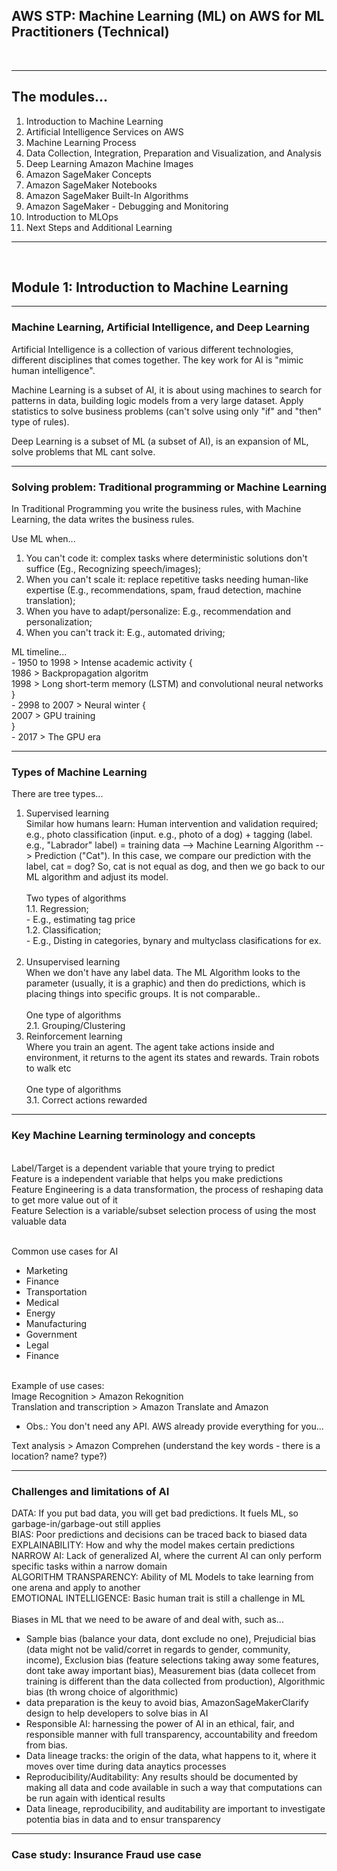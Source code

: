 ## AWS STP: Machine Learning (ML) on AWS for ML Practitioners (Technical)
<br>

---
## The modules...
1. Introduction to Machine Learning
2. Artificial Intelligence Services on AWS
3. Machine Learning Process
4. Data Collection, Integration, Preparation and Visualization, and Analysis
5. Deep Learning Amazon Machine Images
6. Amazon SageMaker Concepts
7. Amazon SageMaker Notebooks
8. Amazon SageMaker Built-In Algorithms
9. Amazon SageMaker - Debugging and Monitoring
10. Introduction to MLOps
11. Next Steps and Additional Learning

---

<br>

## Module 1: Introduction to Machine Learning
---
### Machine Learning, Artificial Intelligence, and Deep Learning

Artificial Intelligence is a collection of various different technologies, different disciplines that comes together. The key work for AI is "mimic human intelligence".

Machine Learning is a subset of AI, it is about using machines to search for patterns in data, building logic models from a very large dataset. Apply statistics to solve business problems (can't solve using only "if" and "then" type of rules). 

Deep Learning is a subset of ML (a subset of AI), is an expansion of ML, solve problems that ML cant solve.

---
### Solving problem: Traditional programming or Machine Learning

In Traditional Programming you write the business rules, with Machine Learning, the data writes the business rules.

Use ML when...
1. You can't code it: complex tasks where deterministic solutions don't suffice (Eg., Recognizing speech/images);
2. When you can't scale it: replace repetitive tasks needing human-like expertise (E.g., recommendations, spam, fraud detection, machine translation);
3. When you have to adapt/personalize: E.g., recommendation  and personalization;
4. When you can't track it: E.g., automated driving;

ML timeline...<br>
    - 1950 to 1998 > Intense academic activity {
        <br>1986 > Backpropagation algoritm
        <br>1998 > Long short-term memory (LSTM) and convolutional neural networks<br>
    }
    <br>- 2998 to 2007 > Neural winter {
        <br>2007 > GPU training
    <br>}
    <br>- 2017 > The GPU era 

--- 
### Types of Machine Learning

There are tree types...
1. Supervised learning
    <br>Similar how humans learn: Human intervention and validation required; <br>e.g., photo classification (input. e.g., photo of a dog) + tagging (label. e.g., "Labrador" label) = training data --> Machine Learning Algorithm --> Prediction ("Cat"). In this case, we compare our prediction with the label, cat = dog? So, cat is not equal as dog, and then we go back to our ML algorithm and adjust its model.<br><br>Two types of algorithms
    <br>1.1. Regression;<br>- E.g., estimating tag price<br>1.2. Classification;<br>- E.g., Disting in categories, bynary  and multyclass clasifications for ex.<br><br>
2. Unsupervised learning
    <br>When we don't have any label data. The ML Algorithm looks to the parameter (usually, it is a graphic) and then do predictions, which is placing things into specific groups. It is not comparable..<br><br>One type of algorithms
    <br>2.1. Grouping/Clustering
3. Reinforcement learning
    <br>Where you train an agent. The agent take actions inside and environment, it returns to the agent its states and rewards. Train robots to walk etc<br><br>One type of algorithms
    <br>3.1. Correct actions rewarded

---
### Key Machine Learning terminology and concepts
<br>Label/Target is a dependent variable that youre trying to predict
<br>Feature is a independent variable that helps you make predictions
<br>Feature Engineering is a data transformation, the process of reshaping data to get more value out of it
<br>Feature Selection is a variable/subset selection process of using the most valuable data 

<br>Common use cases for AI
- Marketing
- Finance
- Transportation
- Medical
- Energy
- Manufacturing
- Government
- Legal
- Finance

<br>Example of use cases: <br>
Image Recognition > Amazon Rekognition<br>
Translation and transcription > Amazon Translate and Amazon 
- Obs.: You don't need any API. AWS already provide everything for you...<br>

Text analysis > Amazon Comprehen (understand the key words - there is a location? name? type?)

---
### Challenges and limitations of AI
DATA: If you put bad data, you will get bad predictions. It fuels ML, so garbage-in/garbage-out still applies<br>
BIAS: Poor predictions and decisions can be traced back to biased data<br>
EXPLAINABILITY: How and why the model makes certain predictions<br>
NARROW AI: Lack of generalized AI, where the current AI can only perform specific tasks within a narrow domain<br>
ALGORITHM TRANSPARENCY: Ability of ML Models to take learning from one arena and apply to another<br>
EMOTIONAL INTELLIGENCE: Basic human trait is still a challenge in ML
<br>
<br>
Biases in ML that we need to be aware of and deal with, such as...
- Sample bias (balance your data, dont exclude no one), Prejudicial bias (data might not be valid/corret in regards to gender, community, income), Exclusion bias (feature selections taking away some features, dont take away important bias), Measurement bias (data collecet from training is different than the data collected from production), Algorithmic bias (th wrong choice of algorithmic)
- data preparation is the keuy to avoid bias, AmazonSageMakerClarify design to help developers to solve bias in AI
- Responsible AI: harnessing the power of AI in an ethical, fair, and responsible manner with full transparency, accountability and freedom from bias.
- Data lineage tracks: the origin of the data, what happens to it, where it moves over time during data anaytics processes
- Reproducibility/Auditability: Any results should be documented by making all data and code available in such a way that computations can be run again with identical results
- Data lineage, reproducibility, and auditability are important to investigate potentia bias in data and to ensur transparency
---
### Case study: Insurance Fraud use case